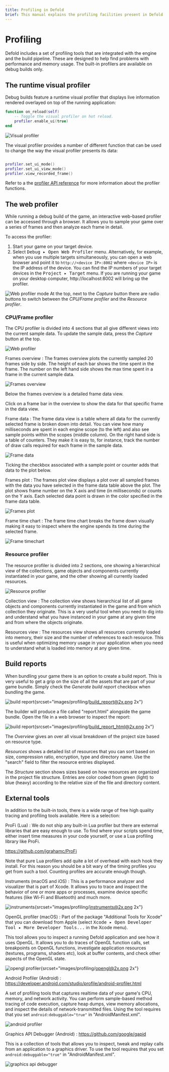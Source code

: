 ```yaml
---
title: Profiling in Defold
brief: This manual explains the profiling facilities present in Defold.
---
```


# Profiling

Defold includes a set of profiling tools that are integrated with the engine and the build pipeline. These are designed to help find problems with performance and memory usage. The built-in profilers are available on debug builds only.

## The runtime visual profiler

Debug builds feature a runtime visual profiler that displays live information rendered overlayed on top of the running application:

```lua
function on_reload(self)
    -- Toggle the visual profiler on hot reload.
    profiler.enable_ui(true)
end
```

![Visual profiler](images/profiling/visual_profiler.png)

The visual profiler provides a number of different function that can be used to change the way the visual profiler presents its data:

```lua

profiler.set_ui_mode()
profiler.set_ui_view_mode()
profiler.view_recorded_frame()
```

Refer to a the [profiler API reference](/ref/stable/profiler/) for more information about the profiler functions.

## The web profiler

While running a debug build of the game, an interactive web-based profiler can be accessed through a browser. It allows you to sample your game over a series of frames and then analyze each frame in detail.

To access the profiler:

1. Start your game on your target device.
2. Select <kbd> Debug ▸ Open Web Profiler</kbd> menu. Alternatively, for example, when you use multiple targets simultaneously, you can open a web browser and point it to `http://<device IP>:8002` where `<device IP>` is the IP address of the device. You can find the IP numbers of your target devices in the <kbd>Project ▸ Target</kbd> menu. If you are running your game on your desktop computer, http://localhost:8002 will bring up the profiler.

![Web profiler mode](images/profiling/webprofiler_mode.png)
At the top, next to the *Capture* button there are radio buttons to switch between the *CPU/Frame profiler* and the *Resource profiler*.

### CPU/Frame profiler
The CPU profiler is divided into 4 sections that all give different views into the current sample data. To update the sample data, press the *Capture* button at the top.

![Web profiler](images/profiling/webprofiler_page.png)

Frames overview
: The frames overview plots the currently sampled 20 frames side by side. The height of each bar shows the time spent in the frame. The number on the left hand side shows the max time spent in a frame in the current sample data.

  ![Frames overview](images/profiling/webprofiler_frames_overview.png)

  Below the frames overview is a detailed frame data view.

  Click on a frame bar in the overview to show the data for that specific frame in the data view.

Frame data
: The frame data view is a table where all data for the currently selected frame is broken down into detail. You can view how many milliseconds are spent in each engine scope (to the left) and also see sample points within the scopes (middle column). On the right hand side is a table of counters. They make it is easy to, for instance, track the number of draw calls required for each frame in the sample data.

  ![Frame data](images/profiling/webprofiler_frame_data.png)

  Ticking the checkbox associated with a sample point or counter adds that data to the plot below.

Frames plot
: The frames plot view displays a plot over all sampled frames with the data you have selected in the frame data table above the plot. The plot shows frame number on the X axis and time (in milliseconds) or counts on the Y axis. Each selected data point is drawn in the color specified in the frame data table.

  ![Frames plot](images/profiling/webprofiler_frames_plot.png)

Frame time chart
:  The frame time chart breaks the frame down visually making it easy to inspect where the engine spends its time during the selected frame.

  ![Frame timechart](images/profiling/webprofiler_frame_timechart.png)

### Resource profiler
The resource profiler is divided into 2 sections, one showing a hierarchical view of the collections, game objects and components currently instantiated in your game, and the other showing all currently loaded resources.

![Resource profiler](images/profiling/webprofiler_resources_page.png)

Collection view
: The collection view shows hierarchical list of all game objects and components currently instantiated in the game and from which collection they originate. This is a very useful tool when you need to dig into and understand what you have instanced in your game at any given time and from where the objects originate.

Resources view
: The resources view shows all resources currently loaded into memory, their size and the number of references to each resource. This is useful when optimizing memory usage in your application when you need to understand what is loaded into memory at any given time.

## Build reports

When bundling your game there is an option to create a build report. This is very useful to get a grip on the size of all the assets that are part of your game bundle. Simply check the *Generate build report* checkbox when bundling the game.

![build report](images/profiling/build_report.png){srcset="images/profiling/build_report@2x.png 2x"}

The builder will produce a file called "report.html" alongside the game bundle. Open the file in a web browser to inspect the report:

![build report](images/profiling/build_report_html.png){srcset="images/profiling/build_report_html@2x.png 2x"}

The *Overview* gives an over all visual breakdown of the project size based on resource type.

*Resources* shows a detailed list of resources that you can sort based on size, compression ratio, encryption, type and directory name. Use the "search" field to filter the resource entries displayed.

The *Structure* section shows sizes based on how resources are organized in the project file structure. Entries are color coded from green (light) to blue (heavy) according to the relative size of the file and directory content.

## External tools

In addition to the built-in tools, there is a wide range of free high quality tracing and profiling tools available. Here is a selection:

ProFi (Lua)
: We do not ship any built-in Lua profiler but there are external libraries that are easy enough to use. To find where your scripts spend time, either insert time measures in your code yourself, or use a Lua profiling library like ProFi.

  https://github.com/jgrahamc/ProFi

  Note that pure Lua profilers add quite a lot of overhead with each hook they install. For this reason you should be a bit wary of the timing profiles you get from such a tool. Counting profiles are accurate enough though.

Instruments (macOS and iOS)
: This is a performance analyzer and visualizer that is part of Xcode. It allows you to trace and inspect the behavior of one or more apps or processes, examine device specific features (like Wi-Fi and Bluetooth) and much more.

  ![instruments](images/profiling/instruments.png){srcset="images/profiling/instruments@2x.png 2x"}

OpenGL profiler (macOS)
: Part of the package "Additional Tools for Xcode" that you can download from Apple (select <kbd>Xcode ▸ Open Developer Tool ▸ More Developer Tools...</kbd> in the Xcode menu).

  This tool allows you to inspect a running Defold application and see how it uses OpenGL. It allows you to do traces of OpenGL function calls, set breakpoints on OpenGL functions, investigate application resources (textures, programs, shaders etc), look at buffer contents, and check other aspects of the OpenGL state.

  ![opengl profiler](images/profiling/opengl.png){srcset="images/profiling/opengl@2x.png 2x"}

Android Profiler (Android)
: https://developer.android.com/studio/profile/android-profiler.html

  A set of profiling tools that captures realtime data of your game's CPU, memory, and network activity. You can perform sample-based method tracing of code execution, capture heap dumps, view memory allocations, and inspect the details of network-transmitted files. Using the tool requires that you set `android:debuggable="true"` in "AndroidManifest.xml".

  ![android profiler](images/profiling/android_profiler.png)

Graphics API Debugger (Android)
: https://github.com/google/gapid

  This is a collection of tools that allows you to inspect, tweak and replay calls from an application to a graphics driver. To use the tool requires that you set `android:debuggable="true"` in "AndroidManifest.xml".

  ![graphics api debugger](images/profiling/gapid.png)
